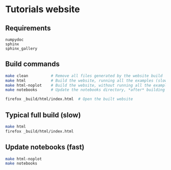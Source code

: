 # Tutorials website

## Requirements

```
numpydoc
sphinx
sphinx_gallery
```

## Build commands

```bash
make clean          # Remove all files generated by the website build
make html           # Build the website, running all the examples (slow)
make html-noplot    # Build the website, without running all the examples (fast)
make notebooks      # Update the notebooks directory, *after* building the website

firefox _build/html/index.html  # Open the built website
```

## Typical full build (slow)

```bash
make html
firefox _build/html/index.html
```

## Update notebooks (fast)

```bash
make html-noplot
make notebooks
```
